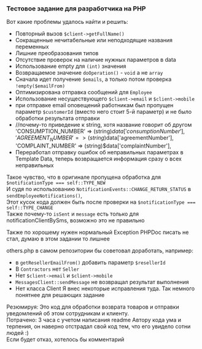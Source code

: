### Тестовое задание для разработчика на PHP

Вот какие проблемы удалось найти и решить:
- Повторный вызов `$client->getFullName()`
- Сокращенные нечитабельные или неподходящие названия переменных
- Лишние преобразования типов
- Отсутствие проверок на наличие нужных параметров в data
- Использование empty для `(int)` значения
- Возвращаемое значение `doOperation()` - `void` а не `array`
- Сначала идет получение `$emails`, а только потом проверка `!empty($emailFrom)`
- Оптимизирована отправка сообщений для `Employee`
- Использование несуществующего `$client->email` и `$client->mobile`
- при отправке email оповещений работникам был пропущен параметр `$customerId` (вместо него стоит 5-й параметр) и не было обработки результата отправки
- //почему-то приведение к string, хотя название говорит об другом
  'CONSUMPTION_NUMBER' => (string)$data['consumptionNumber'],
  'AGREEMENT_NUMBER'   => (string)$data['agreementNumber'],
  'COMPLAINT_NUMBER'   => (string)$data['complaintNumber'],
- Переработал отправку ошибок об неправильных параметрах в Template Data, теперь возвращается информация сразу о всех неправильных

Такое чувство, что в оригинале пропущена обработка для `$notificationType === self::TYPE_NEW`  
И судя по использованию `NotificationEvents::CHANGE_RETURN_STATUS` в `sendEmployeeNotifications()`,  
Этот кусок кода должен быть после проверки на `$notificationType === self::TYPE_CHANGE`  
Также почему-то `isSent` и `message` есть только для notificationClientBySms, возможно это не правильно  

Также по хорошему нужен нормальный Exception
PHPDoc писать не стал, думаю в этом задании то лишнее

others.php в самом репозитории бы советовал доработать, например:
- в `getResellerEmailFrom()` добавить параметр `$resellerId`
- В `Contractors` нет `Seller`
- Нет `$client->email` и `$client->mobile`
- `MessagesClient::sendMessage` не возвращал результат выполнения
- Нет класса Client
  Я внес некоторые исправления туда. Так немного понятнее для решающих задание

Резюмируя: Это код для обработки возврата товаров и отправки уведомлений об этом сотрудникам и клиенту.  
Потрачено: 3 часа с учетом написания readme
Автору кода ума и терпения, он наверно отстрадал свой код тем, что его увидело сотни людей :)  
Если будет отказ, хотелось бы комментарий  